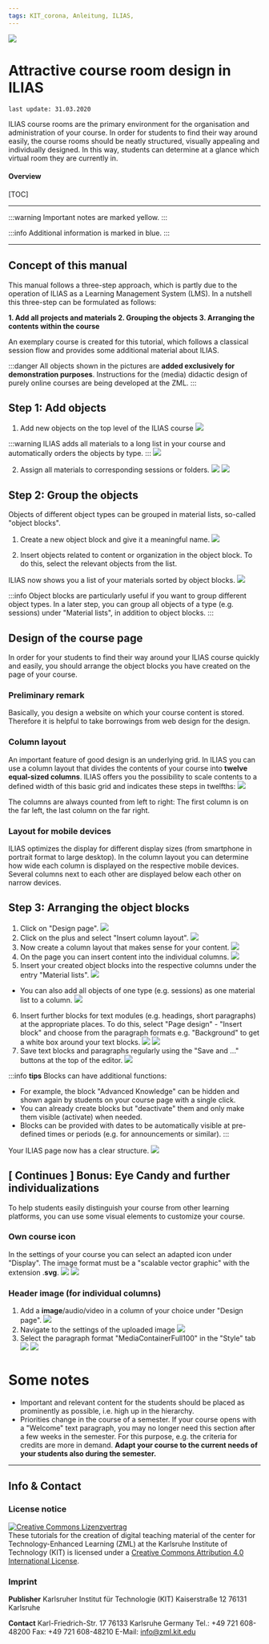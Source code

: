 ```yaml
---
tags: KIT_corona, Anleitung, ILIAS,
---
```

![](https://i.imgur.com/eAg9Fgb.png)

# Attractive course room design in ILIAS
```
last update: 31.03.2020
```
ILIAS course rooms are the primary environment for the organisation and administration of your course. In order for students to find their way around easily, the course rooms should be neatly structured, visually appealing and individually designed. In this way, students can determine at a glance which virtual room they are currently in.

#### Overview
[TOC]

---

:::warning
Important notes are marked yellow.
:::

:::info
Additional information is marked in blue.
:::

---

## Concept of this manual
This manual follows a three-step approach, which is partly due to the operation of ILIAS as a Learning Management System (LMS). In a nutshell this three-step can be formulated as follows:

**1. Add all projects and materials
2. Grouping the objects
3. Arranging the contents within the course**

An exemplary course is created for this tutorial, which follows a classical session flow and provides some additional material about ILIAS.

:::danger
All objects shown in the pictures are **added exclusively for demonstration purposes**. Instructions for the (media) didactic design of purely online courses are being developed at the ZML.
:::

## Step 1: Add objects
1. Add new objects on the top level of the ILIAS course
![](https://i.imgur.com/njEVqKe.jpg)

:::warning
ILIAS adds all materials to a long list in your course and automatically orders the objects by type.
:::
![](https://i.imgur.com/22X1cQ3.jpg)

2. Assign all materials to corresponding sessions or folders.
![](https://i.imgur.com/dFxD2tL.jpg)
![](https://i.imgur.com/aQL3p2J.jpg)



## Step 2: Group the objects
Objects of different object types can be grouped in material lists, so-called "object blocks". 
1. Create a new object block and give it a meaningful name.
![](https://i.imgur.com/VpAiw7c.jpg)

2. Insert objects related to content or organization in the object block. To do this, select the relevant objects from the list.
[](https://i.imgur.com/VZ66jaJ.jpg)

ILIAS now shows you a list of your materials sorted by object blocks. 
![](https://i.imgur.com/DGit48f.jpg)

:::info
Object blocks are particularly useful if you want to group different object types. In a later step, you can group all objects of a type (e.g. sessions) under "Material lists", in addition to object blocks.
:::

## Design of the course page

In order for your students to find their way around your ILIAS course quickly and easily, you should arrange the object blocks you have created on the page of your course.

### Preliminary remark
Basically, you design a website on which your course content is stored. Therefore it is helpful to take borrowings from web design for the design.

### Column layout
An important feature of good design is an underlying grid. In ILIAS you can use a column layout that divides the contents of your course into **twelve equal-sized columns**. ILIAS offers you the possibility to scale contents to a defined width of this basic grid and indicates these steps in twelfths:
![](https://i.imgur.com/1hhsu1B.jpg)


The columns are always counted from left to right: The first column is on the far left, the last column on the far right.

### Layout for mobile devices
ILIAS optimizes the display for different display sizes (from smartphone in portrait format to large desktop). In the column layout you can determine how wide each column is displayed on the respective mobile devices. Several columns next to each other are displayed below each other on narrow devices.

## Step 3: Arranging the object blocks
1. Click on "Design page".
![](https://i.imgur.com/Vf8zJp0.jpg)
2. Click on the plus and select "Insert column layout".
![](https://i.imgur.com/DMW3lbw.jpg)
3. Now create a column layout that makes sense for your content.
![](https://i.imgur.com/zf9p76G.jpg)
4. On the page you can insert content into the individual columns.
![](https://i.imgur.com/4dIPt5p.jpg)
5. Insert your created object blocks into the respective columns under the entry "Material lists".
![](https://i.imgur.com/vSZTih6.jpg)
* You can also add all objects of one type (e.g. sessions) as one material list to a column.
    ![](https://i.imgur.com/9hapBoE.jpg)
6. Insert further blocks for text modules (e.g. headings, short paragraphs) at the appropriate places. To do this, select "Page design" - "Insert block" and choose from the paragraph formats e.g. "Background" to get a white box around your text blocks.
![](https://i.imgur.com/OcWgGaB.jpg)
![](https://i.imgur.com/AN5maVy.jpg)
7. Save text blocks and paragraphs regularly using the "Save and ..." buttons at the top of the editor.
![](https://i.imgur.com/avQuvRB.jpg)


:::info
**tips**
Blocks can have additional functions:
* For example, the block "Advanced Knowledge" can be hidden and shown again by students on your course page with a single click.
* You can already create blocks but "deactivate" them and only make them visible (activate) when needed.
* Blocks can be provided with dates to be automatically visible at pre-defined times or periods (e.g. for announcements or similar).
:::

Your ILIAS page now has a clear structure.
![](https://i.imgur.com/sbO53DL.jpg)

## [ Continues ] Bonus: Eye Candy and further individualizations
To help students easily distinguish your course from other learning platforms, you can use some visual elements to customize your course.

### Own course icon
In the settings of your course you can select an adapted icon under "Display". The image format must be a "scalable vector graphic" with the extension .**svg**.
![](https://i.imgur.com/crsARwZ.jpg)
![](https://i.imgur.com/KQ6d1vQ.jpg)


### Header image (for individual columns)
1. Add a **image**/audio/video in a column of your choice under "Design page".
![](https://i.imgur.com/tJ4AlHc.jpg)
2. Navigate to the settings of the uploaded image
![](https://i.imgur.com/n6pOQfK.jpg)
3. Select the paragraph format "MediaContainerFull100" in the "Style" tab
![](https://i.imgur.com/Iq7KhDx.jpg)
![](https://i.imgur.com/zhRrd7O.jpg)



# Some notes
* Important and relevant content for the students should be placed as prominently as possible, i.e. high up in the hierarchy.
* Priorities change in the course of a semester. If your course opens with a "Welcome" text paragraph, you may no longer need this section after a few weeks in the semester. For this purpose, e.g. the criteria for credits are more in demand. **Adapt your course to the current needs of your students also during the semester.**

---

## Info & Contact

### License notice
<a rel="license" href="http://creativecommons.org/licenses/by/4.0/"><img alt="Creative Commons Lizenzvertrag" style="border-width:0" src="https://i.creativecommons.org/l/by/4.0/88x31.png" /></a><br /><span xmlns:dct="http://purl.org/dc/terms/" property="dct:title">These tutorials for the creation of digital teaching material</span> of <span xmlns:cc="http://creativecommons.org/ns#" property="cc:attributionName">the center for Technology-Enhanced Learning (ZML) at the Karlsruhe Institute of Technology (KIT)</span> is licensed under a <a rel="license" href="http://creativecommons.org/licenses/by/4.0/">Creative Commons Attribution 4.0 International License</a>.

### Imprint

**Publisher**
Karlsruher Institut für Technologie (KIT)
Kaiserstraße 12
76131 Karlsruhe

**Contact**
Karl-Friedrich-Str. 17
76133 Karlsruhe
Germany
Tel.: +49 721 608-48200
Fax: +49 721 608-48210
E-Mail: info@zml.kit.edu

